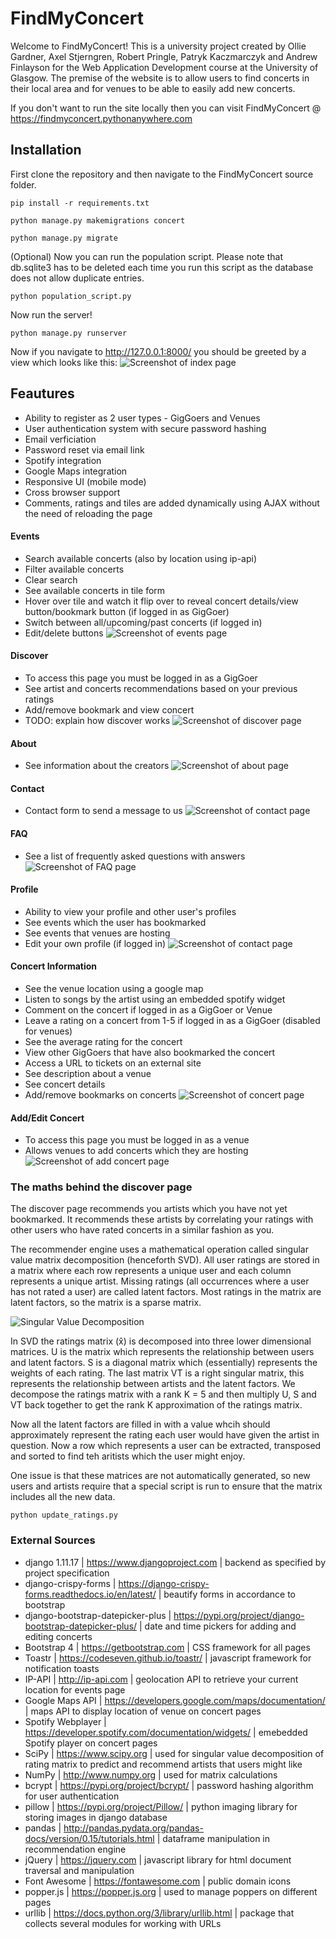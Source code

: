 # FindMyConcert


Welcome to FindMyConcert!
This is a university project created by Ollie Gardner, Axel Stjerngren, Robert Pringle, Patryk Kaczmarczyk and Andrew Finlayson for the Web Application Development course 
at the University of Glasgow. The premise of the website is to allow users to find concerts in their 
local area and for venues to be able to easily add new concerts.

If you don't want to run the site locally then you can visit FindMyConcert @ https://findmyconcert.pythonanywhere.com

## Installation

First clone the repository and then navigate to the FindMyConcert source folder.

```
pip install -r requirements.txt

python manage.py makemigrations concert

python manage.py migrate
```

(Optional) Now you can run the population script. Please note that db.sqlite3 has to be deleted each time you run this script as the database does not allow duplicate entries.
```
python population_script.py
```

Now run the server!
```
python manage.py runserver
```

Now if you navigate to http://127.0.0.1:8000/ you should be greeted by a view which looks like this:
![Screenshot of index page](https://i.imgur.com/yPSk2fh.jpg)

## Feautures
* Ability to register as 2 user types - GigGoers and Venues
* User authentication system with secure password hashing
* Email verficiation
* Password reset via email link
* Spotify integration
* Google Maps integration
* Responsive UI (mobile mode)
* Cross browser support
* Comments, ratings and tiles are added dynamically using AJAX without the need of reloading the page

#### Events
* Search available concerts (also by location using ip-api)
* Filter available concerts
* Clear search
* See available concerts in tile form
* Hover over tile and watch it flip over to reveal concert details/view button/bookmark button (if logged in as GigGoer)
* Switch between all/upcoming/past concerts (if logged in)
* Edit/delete buttons
![Screenshot of events page](https://i.imgur.com/SyoNk9J.jpg)

#### Discover
* To access this page you must be logged in as a GigGoer
* See artist and concerts recommendations based on your previous ratings
* Add/remove bookmark and view concert
* TODO: explain how discover works
![Screenshot of discover page](https://i.imgur.com/sOpUc1F.jpg)

#### About
* See information about the creators
![Screenshot of about page](https://i.imgur.com/JP376un.jpg)

#### Contact
* Contact form to send a message to us
![Screenshot of contact page](https://i.imgur.com/kyaqzpS.png)

#### FAQ
* See a list of frequently asked questions with answers
![Screenshot of FAQ page](https://i.imgur.com/F5RcObm.png)

#### Profile
* Ability to view your profile and other user's profiles
* See events which the user has bookmarked
* See events that venues are hosting
* Edit your own profile (if logged in)
![Screenshot of contact page](https://i.imgur.com/BoMnGlD.png)

#### Concert Information
* See the venue location using a google map
* Listen to songs by the artist using an embedded spotify widget
* Comment on the concert if logged in as a GigGoer or Venue
* Leave a rating on a concert from 1-5 if logged in as a GigGoer (disabled for venues)
* See the average rating for the concert
* View other GigGoers that have also bookmarked the concert
* Access a URL to tickets on an external site
* See description about a venue
* See concert details
* Add/remove bookmarks on concerts
![Screenshot of concert page](https://i.imgur.com/e3WQS4c.jpg)

#### Add/Edit Concert
* To access this page you must be logged in as a venue
* Allows venues to add concerts which they are hosting
![Screenshot of add concert page](https://i.imgur.com/6tz2Vza.png)

### The maths behind the discover page

The discover page recommends you artists which you have not yet bookmarked. It recommends these artists by correlating your ratings with other users who have rated concerts in a similar fashion as you.

The recommender engine uses a mathematical operation called singular value matrix decomposition (henceforth SVD). All user ratings are stored in a  matrix where each row represents a unique user and each column represents a unique artist. Missing ratings (all occurrences where a user has not rated a user) are called latent factors. Most ratings in the matrix are latent factors, so the matrix is a sparse matrix.

![Singular Value Decomposition](http://www.cs.carleton.edu/cs_comps/0607/recommend/recommender/images/svd2.png)

In SVD the ratings matrix (x̂) is decomposed into three lower dimensional matrices. U is the matrix which represents the relationship between users and latent factors. S is a diagonal matrix which (essentially) represents the weights of each rating. The last matrix VT is a right singular matrix, this represents the relationship between artists and the latent factors. We decompose the ratings matrix with a rank K = 5 and then multiply U, S and VT  back together to get the rank K approximation of the ratings matrix. 

Now all the latent factors are filled in with a value whcih should approximately represent the rating each user would have given the artist in question. Now a row which represents a user can be extracted, transposed and sorted to find teh aritists which the user might enjoy.

One issue is that these matrices are not automatically generated, so new users and artists require that a special script is run to ensure that the matrix includes all the new data.

```
python update_ratings.py
```

### External Sources
* django 1.11.17 | https://www.djangoproject.com | backend as specified by project specification
* django-crispy-forms | https://django-crispy-forms.readthedocs.io/en/latest/ | beautify forms in accordance to bootstrap
* django-bootstrap-datepicker-plus | https://pypi.org/project/django-bootstrap-datepicker-plus/ | date and time pickers for adding and editing concerts
* Bootstrap 4 | https://getbootstrap.com | CSS framework for all pages
* Toastr | https://codeseven.github.io/toastr/ | javascript framework for notification toasts
* IP-API | http://ip-api.com | geolocation API to retrieve your current location for events page
* Google Maps API | https://developers.google.com/maps/documentation/ | maps API to display location of venue on concert pages
* Spotify Webplayer | https://developer.spotify.com/documentation/widgets/ | emebedded Spotify player on concert pages
* SciPy | https://www.scipy.org | used for singular value decomposition of rating matrix to predict and recommend artists that users might like
* NumPy | http://www.numpy.org | used for matrix calculations
* bcrypt | https://pypi.org/project/bcrypt/ | password hashing algorithm for user authentication
* pillow | https://pypi.org/project/Pillow/ | python imaging library for storing images in django database
* pandas | http://pandas.pydata.org/pandas-docs/version/0.15/tutorials.html | dataframe manipulation in recommendation engine
* jQuery | https://jquery.com | javascript library for html document traversal and manipulation
* Font Awesome | https://fontawesome.com | public domain icons
* popper.js | https://popper.js.org | used to manage poppers on different pages
* urllib | https://docs.python.org/3/library/urllib.html | package that collects several modules for working with URLs
